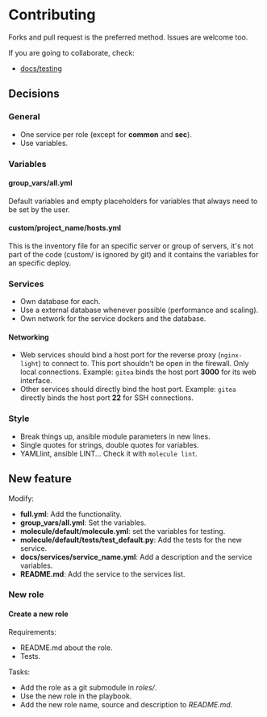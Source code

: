 # Contributing

Forks and pull request is the preferred method. Issues are welcome too.

If you are going to collaborate, check:

* [docs/testing](https://github.com/anarres-org/anarres/blob/master/docs/testing.md)

## Decisions

### General

* One service per role (except for **common** and **sec**).
* Use variables.

### Variables

#### **group_vars/all.yml**

Default variables and empty placeholders for variables that always need to be
set by the user.

#### **custom/project_name/hosts.yml**

This is the inventory file for an specific server or group of servers, it's not
part of the code (custom/ is ignored by git) and it contains the variables for
an specific deploy.

### Services

* Own database for each.
* Use a external database whenever possible (performance and scaling).
* Own network for the service dockers and the database.

#### Networking

* Web services should bind a host port for the reverse proxy (`nginx-light`) to
   connect to.
   This port shouldn't be open in the firewall. Only local connections.
   Example: `gitea` binds the host port **3000** for its web interface.
* Other services should directly bind the host port.
   Example: `gitea` directly binds the host port **22** for SSH connections.

### Style

* Break things up, ansible module parameters in new lines.
* Single quotes for strings, double quotes for variables.
* YAMLlint, ansible LINT... Check it with `molecule lint`.

## New feature

Modify:

* **full.yml**: Add the functionality.
* **group_vars/all.yml**: Set the variables.
* **molecule/default/molecule.yml**: set the variables for testing.
* **molecule/default/tests/test_default.py**: Add the tests for the new
  service.
* **docs/services/service_name.yml**: Add a description and the service
  variables.
* **README.md**: Add the service to the services list.

### New role

#### Create a new role

Requirements:

* README.md about the role.
* Tests.

Tasks:

* Add the role as a git submodule in *roles/*.
* Use the new role in the playbook.
* Add the new role name, source and description to *README.md*.
